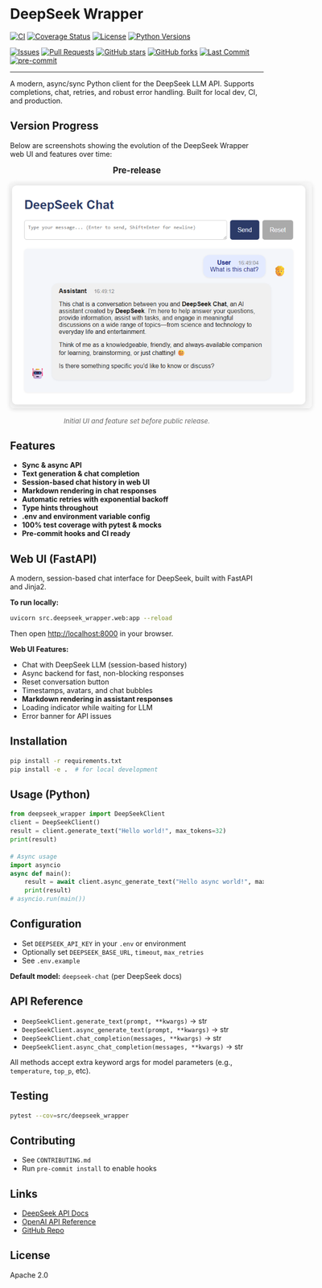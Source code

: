 # DeepSeek Wrapper

[![CI](https://github.com/TMHSDigital/DeepSeek-Wrapper/actions/workflows/ci.yml/badge.svg?branch=main)](https://github.com/TMHSDigital/DeepSeek-Wrapper/actions)
[![Coverage Status](https://img.shields.io/badge/coverage-94%25-brightgreen)](https://github.com/TMHSDigital/DeepSeek-Wrapper)
[![License](https://img.shields.io/github/license/TMHSDigital/DeepSeek-Wrapper)](LICENSE)
[![Python Versions](https://img.shields.io/pypi/pyversions/requests.svg)](https://www.python.org/downloads/)

[![Issues](https://img.shields.io/github/issues/TMHSDigital/DeepSeek-Wrapper)](https://github.com/TMHSDigital/DeepSeek-Wrapper/issues)
[![Pull Requests](https://img.shields.io/github/issues-pr/TMHSDigital/DeepSeek-Wrapper)](https://github.com/TMHSDigital/DeepSeek-Wrapper/pulls)
[![GitHub stars](https://img.shields.io/github/stars/TMHSDigital/DeepSeek-Wrapper)](https://github.com/TMHSDigital/DeepSeek-Wrapper/stargazers)
[![GitHub forks](https://img.shields.io/github/forks/TMHSDigital/DeepSeek-Wrapper)](https://github.com/TMHSDigital/DeepSeek-Wrapper/network)
[![Last Commit](https://img.shields.io/github/last-commit/TMHSDigital/DeepSeek-Wrapper)](https://github.com/TMHSDigital/DeepSeek-Wrapper/commits/main)
[![pre-commit](https://img.shields.io/badge/pre--commit-enabled-brightgreen?logo=pre-commit)](https://pre-commit.com/)

---

A modern, async/sync Python client for the DeepSeek LLM API. Supports completions, chat, retries, and robust error handling. Built for local dev, CI, and production.

## Version Progress

Below are screenshots showing the evolution of the DeepSeek Wrapper web UI and features over time:

<p align="center">
  <strong style="font-size:1.2em;">Pre-release</strong>
</p>
<p align="center">
  <img src="versions/pre-release.png" alt="Pre-release UI" style="max-width: 600px; border-radius: 8px; box-shadow: 0 2px 8px #0002;">
</p>
<p align="center" style="font-size: 0.95em; color: #666;">
  <em>Initial UI and feature set before public release.</em>
</p>

<!-- Add more screenshots here as you add new versions, e.g.:
<p align="center">
  <strong style="font-size:1.2em;">v0.2.0</strong>
</p>
<p align="center">
  <img src="versions/v0.2.0.png" alt="v0.2.0 UI" style="max-width: 600px; border-radius: 8px; box-shadow: 0 2px 8px #0002;">
</p>
<p align="center" style="font-size: 0.95em; color: #666;">
  <em>Added async endpoints and improved chat history.</em>
</p>
-->

## Features
- **Sync & async API**
- **Text generation & chat completion**
- **Session-based chat history in web UI**
- **Markdown rendering in chat responses**
- **Automatic retries with exponential backoff**
- **Type hints throughout**
- **.env and environment variable config**
- **100% test coverage with pytest & mocks**
- **Pre-commit hooks and CI ready**

## Web UI (FastAPI)

A modern, session-based chat interface for DeepSeek, built with FastAPI and Jinja2.

**To run locally:**
```bash
uvicorn src.deepseek_wrapper.web:app --reload
```
Then open [http://localhost:8000](http://localhost:8000) in your browser.

**Web UI Features:**
- Chat with DeepSeek LLM (session-based history)
- Async backend for fast, non-blocking responses
- Reset conversation button
- Timestamps, avatars, and chat bubbles
- **Markdown rendering in assistant responses**
- Loading indicator while waiting for LLM
- Error banner for API issues

## Installation

```bash
pip install -r requirements.txt
pip install -e .  # for local development
```

## Usage (Python)

```python
from deepseek_wrapper import DeepSeekClient
client = DeepSeekClient()
result = client.generate_text("Hello world!", max_tokens=32)
print(result)

# Async usage
import asyncio
async def main():
    result = await client.async_generate_text("Hello async world!", max_tokens=32)
    print(result)
# asyncio.run(main())
```

## Configuration
- Set `DEEPSEEK_API_KEY` in your `.env` or environment
- Optionally set `DEEPSEEK_BASE_URL`, `timeout`, `max_retries`
- See `.env.example`

**Default model:** `deepseek-chat` (per DeepSeek docs)

## API Reference
- `DeepSeekClient.generate_text(prompt, **kwargs)` → str
- `DeepSeekClient.async_generate_text(prompt, **kwargs)` → str
- `DeepSeekClient.chat_completion(messages, **kwargs)` → str
- `DeepSeekClient.async_chat_completion(messages, **kwargs)` → str

All methods accept extra keyword args for model parameters (e.g., `temperature`, `top_p`, etc).

## Testing

```bash
pytest --cov=src/deepseek_wrapper
```

## Contributing
- See `CONTRIBUTING.md`
- Run `pre-commit install` to enable hooks

## Links
- [DeepSeek API Docs](https://platform.deepseek.com/docs)
- [OpenAI API Reference](https://platform.openai.com/docs/api-reference)
- [GitHub Repo](https://github.com/TMHSDigital/DeepSeek-Wrapper)

## License
Apache 2.0

